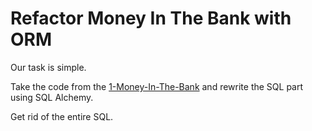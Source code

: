 # Refactor Money In The Bank with ORM

Our task is simple.

Take the code from the [1-Money-In-The-Bank](../../week10/1-Money-In-The-Bank) and rewrite the SQL part using SQL Alchemy.

Get rid of the entire SQL.
